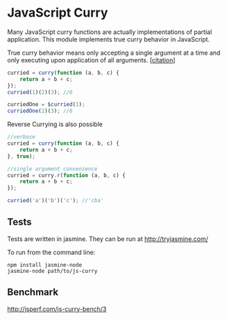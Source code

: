 JavaScript Curry
========

Many JavaScript curry functions are actually implementations of partial application. This module implements true curry behavior in JavaScript.

True curry behavior means only accepting a single argument at a time and only executing upon application of all arguments. [[citation](http://en.wikipedia.org/wiki/Currying)]

```JavaScript
curried = curry(function (a, b, c) {
	return a + b + c;
});
curried(1)(2)(3); //6

curriedOne = $curried(1);
curriedOne(2)(3); //6
```

Reverse Currying is also possible
```Javascript
//verbose
curried = curry(function (a, b, c) {
	return a + b + c;
}, true);

//single argument convenience
curried = curry.r(function (a, b, c) {
	return a + b + c;
});

curried('a')('b')('c'); //'cba'
```

Tests
--------

Tests are written in jasmine. They can be run at http://tryjasmine.com/

To run from the command line:

    npm install jasmine-node
    jasmine-node path/to/js-curry


Benchmark
----------

http://jsperf.com/js-curry-bench/3

